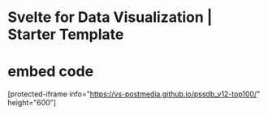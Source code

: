 # Svelte for Data Visualization | Starter Template



# embed code
[protected-iframe info="https://vs-postmedia.github.io/pssdb_v12-top100/" height="600"]